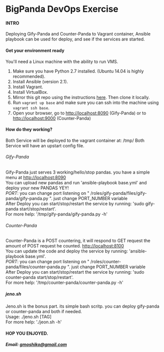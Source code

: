 # BigPanda DevOps Exercise
#### INTRO
Deploying Gify-Panda and Counter-Panda to Vagrant container, Ansible playbook can be used for deploy, and see if the services are started.

#### Get your environment ready
You'll need a Linux machine with the ability to run VMS.

1. Make sure you have Python 2.7 installed. (Ubuntu 14.04 is highly recommended).
1. Install Ansible (version 2.1).
1. Install Vagrant.
1. Install VirtualBox.
1. Mirror this git repo using the instructions [here](https://help.github.com/articles/duplicating-a-repository). Then clone it locally.
1. Run `vagrant up base` and make sure you can ssh into the machine using `vagrant ssh base`.
1. Open your browser, go to <http://localhost:8090> (Gify-Panda) or to <http://localhost:9000> (Counter-Panda)

#### How do they working?
Both Service will be deployed to  the vagrant container at: /tmp/
Both Service will have an upstart config file.

###### Gify-Panda
Gify-Panda just serves 3 working/hello/stop pandas. you have a simple menu at <http://localhost:8090> <br />
You can upload new pandas and run 'ansible-playbook base.yml' and deploy your new PANDAS YEY! <br />
*PORT*: you  can change port listening on " /roles/gify-panda/files/gify-panda/gify-panda.py ". just change PORT_NUMBER variable <br />
After Deploy you can start/stop/restart the service by running: 'sudo gify-panda start/stop/restart'. <br />
For more help: '/tmp/gify-panda/gify-panda.py -h'

###### Counter-Panda
Counter-Panda is a POST countering, it will respond to GET request the amount of POST request he counted. <http://localhost:8100> <br />
You can update the code and deploy the service by running: 'ansible-playbook base.yml'. <br />
*PORT*: you  can change port listening on " /roles/counter-panda/files/counter-panda.py ". just change PORT_NUMBER variable <br />
After Deploy you can start/stop/restart the service by running: 'sudo counter-panda start/stop/restart'. <br />
For more help: '/tmp/counter-panda/counter-panda.py -h'

##### jeno.sh 
Jeno.sh is the bonus part. its simple bash scritp. you can deploy gify-panda or counter-panda and both if needed. <br />
Usage: ./jeno.sh [TAG] <br />
For more help: './jeon.sh -h' <br />

#### HOP YOU ENJOYED. 

##### Email: gmoshiko@gmail.com


